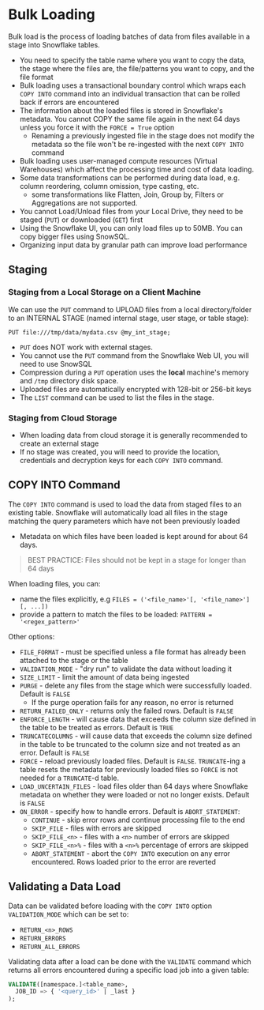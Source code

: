 # Bulk Loading #

Bulk load is the process of loading batches of data from files available in a stage into Snowflake tables.

* You need to specify the table name where you want to copy the data, the stage where the files are, the file/patterns you want to copy, and the file format
* Bulk loading uses a transactional boundary control which wraps each `COPY INTO` command into an individual transaction that can be rolled back if errors are encountered
* The information about the loaded files is stored in Snowflake's metadata. You cannot COPY the same file again in the next 64 days unless you force it with the `FORCE = True` option
  * Renaming a previously ingested file in the stage does not modify the metadata so the file won't be re-ingested with the next `COPY INTO` command
* Bulk loading uses user-managed compute resources (Virtual Warehouses) which affect the processing time and cost of data loading.
* Some data transformations can be performed during data load, e.g. column reordering, column omission, type casting, etc.
  * some transformations like Flatten, Join, Group by, Filters or Aggregations are not supported.
* You cannot Load/Unload files from your Local Drive, they need to be staged (`PUT`) or downloaded (`GET`) first
* Using the Snowflake UI, you can only load files up to 50MB. You can copy bigger files using SnowSQL.
* Organizing input data by granular path can improve load performance

## Staging ##

### Staging from a Local Storage on a Client Machine ###
We can use the `PUT` command to UPLOAD files from a local directory/folder to an INTERNAL STAGE (named internal stage, user stage, or table stage):
```iso92-sql
PUT file:///tmp/data/mydata.csv @my_int_stage;
```
* `PUT` does NOT work with external stages.
* You cannot use the `PUT` command from the Snowflake Web UI, you will need to use SnowSQL
* Compression during a `PUT` operation uses the **local** machine's memory and `/tmp` directory disk space. 
* Uploaded files are automatically encrypted with 128-bit or 256-bit keys
* The `LIST` command can be used to list the files in the stage. 

### Staging from Cloud Storage ###
* When loading data from cloud storage it is generally recommended to create an external stage
* If no stage was created, you will need to provide the location, credentials and decryption keys for each `COPY INTO` command.

## COPY INTO Command ##
The `COPY INTO` command is used to load the data from staged files to an existing table. Snowflake will automatically load all files in the stage matching the query parameters which have not been previously loaded
* Metadata on which files have been loaded is kept around for about 64 days.
> BEST PRACTICE: Files should not be kept in a stage for longer than 64 days

When loading files, you can:
* name the files explicitly, e.g `FILES = ('<file_name>'[, '<file_name>'][, ...])`
* provide a pattern to match the files to be loaded: `PATTERN = '<regex_pattern>'`

Other options:
* `FILE_FORMAT` - must be specified unless a file format has already been attached to the stage or the table
* `VALIDATION_MODE` - "dry run" to validate the data without loading it
* `SIZE_LIMIT` - limit the amount of data being ingested
* `PURGE` - delete any files from the stage which were successfully loaded. Default is `FALSE`
  * If the purge operation fails for any reason, no error is returned
* `RETURN_FAILED_ONLY` - returns only the failed rows. Default is `FALSE`
* `ENFORCE_LENGTH` - will cause data that exceeds the column size defined in the table to be treated as errors. Default is `TRUE`
* `TRUNCATECOLUMNS` - will cause data that exceeds the column size defined in the table to be truncated to the column size and not treated as an error. Default is `FALSE`
* `FORCE` - reload previously loaded files. Default is `FALSE`. `TRUNCATE`-ing a table resets the metadata for previously loaded files so `FORCE` is not needed for a `TRUNCATE`-d table.
* `LOAD_UNCERTAIN_FILES` - load files older than 64 days where Snowflake metadata on whether they were loaded or not no longer exists. Default is `FALSE`
* `ON_ERROR` - specify how to handle errors. Default is `ABORT_STATEMENT`:
  * `CONTINUE` - skip error rows and continue processing file to the end
  * `SKIP_FILE` - files with errors are skipped
  * `SKIP_FILE_<n>` - files with a `<n>` number of errors are skipped
  * `SKIP_FILE_<n>%` - files with a `<n>%` percentage of errors are skipped
  * `ABORT_STATEMENT` - abort the `COPY INTO` execution on any error encountered. Rows loaded prior to the error are reverted

## Validating a Data Load ##
Data can be validated before loading with the `COPY INTO` option `VALIDATION_MODE` which can be set to:
* `RETURN_<n>_ROWS`
* `RETURN_ERRORS`
* `RETURN_ALL_ERRORS`

Validating data after a load can be done with the `VALIDATE` command which returns all errors encountered during a specific load job into a given table:
```sql
VALIDATE([namespace.]<table_name>,
  JOB_ID => { '<query_id>' | _last }
);
```